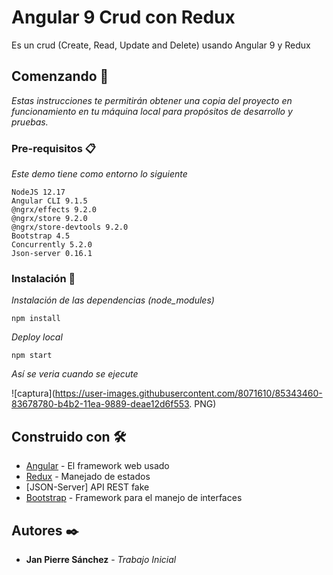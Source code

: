 # Angular 9 Crud con Redux

Es un crud (Create, Read, Update and Delete) usando Angular 9 y Redux

## Comenzando 🚀

_Estas instrucciones te permitirán obtener una copia del proyecto en funcionamiento en tu máquina local para propósitos de desarrollo y pruebas._

### Pre-requisitos 📋

_Este demo tiene como entorno lo siguiente_

```
NodeJS 12.17
Angular CLI 9.1.5
@ngrx/effects 9.2.0
@ngrx/store 9.2.0
@ngrx/store-devtools 9.2.0
Bootstrap 4.5
Concurrently 5.2.0
Json-server 0.16.1
```

### Instalación 🔧
_Instalación de las dependencias (node_modules)_

```
npm install
```

_Deploy local_

```
npm start
```

_Así se veria cuando se ejecute_

![captura](https://user-images.githubusercontent.com/8071610/85343460-83678780-b4b2-11ea-9889-deae12d6f553.
PNG)

## Construido con 🛠️
* [Angular](https://angular.io/) - El framework web usado
* [Redux](https://es.redux.js.org/) - Manejado de estados
* [JSON-Server] API REST fake
* [Bootstrap](https://getbootstrap.com/) - Framework para el manejo de interfaces

## Autores ✒️

* **Jan Pierre Sánchez** - *Trabajo Inicial*